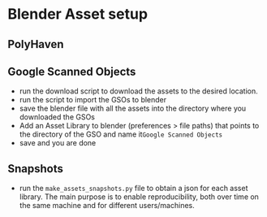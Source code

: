 # Blender Asset setup

## PolyHaven

## Google Scanned Objects
- run the download script to download the assets to the desired location.
- run the script to import the GSOs to blender
- save the blender file with all the assets into the directory where you downloaded the GSOs
- Add an Asset Library to blender (preferences > file paths) that points to the directory of the GSO and name it`Google Scanned Objects`
- save and you are done 

## Snapshots
- run the `make_assets_snapshots.py` file to obtain a json for each asset library. The main purpose is to enable reproducibility, both over time on the same machine and for different users/machines.



